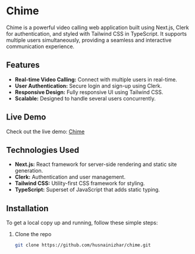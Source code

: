 # Chime

Chime is a powerful video calling web application built using Next.js, Clerk for authentication, and styled with Tailwind CSS in TypeScript. It supports multiple users simultaneously, providing a seamless and interactive communication experience.

## Features

- **Real-time Video Calling:** Connect with multiple users in real-time.
- **User Authentication:** Secure login and sign-up using Clerk.
- **Responsive Design:** Fully responsive UI using Tailwind CSS.
- **Scalable:** Designed to handle several users concurrently.

## Live Demo

Check out the live demo: [Chime](https://chime-bay.vercel.app/)

## Technologies Used

- **Next.js:** React framework for server-side rendering and static site generation.
- **Clerk:** Authentication and user management.
- **Tailwind CSS:** Utility-first CSS framework for styling.
- **TypeScript:** Superset of JavaScript that adds static typing.

## Installation

To get a local copy up and running, follow these simple steps:

1. Clone the repo
   ```sh
   git clone https://github.com/husnainizhar/chime.git

